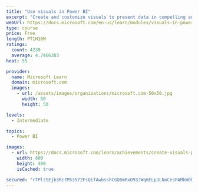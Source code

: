 ```yaml
---
title: "Use visuals in Power BI"
excerpt: "Create and customize visuals to present data in compelling and insightful ways."
webUrl: https://docs.microsoft.com/en-us/learn/modules/visuals-in-power-bi/
type: course
price: Free
length: PT1H16M
ratings:
  count: 4239
  average: 4.7466383
heat: 55

provider:
  name: Microsoft Learn
  domain: microsoft.com
  images:
    - url: /assets/images/organizations/microsoft.com-50x50.jpg
      width: 50
      height: 50

levels:
  - Intermediate

topics:
  - Power BI

images:
  - url: https://docs.microsoft.com/learn/achievements/create-visuals-power-bi-desktop-social.png
    width: 800
    height: 400
    isCached: true

secured: "rTPlzSEjb3Rc7M53572FsQifAwbsshCGQ0mRxD93JWq6ELpJLNnCesPAMkW0hdobApGR8LQNmlIW1kjPvFACNqzKk73fPP/yLzt2rrRxjXy+oRhJesbNrNC/IL6iDxg/1b9+x/8kHNeAXhUCB29N9PRr1Dj5NBs0PAUk0K23SfIPYLBnN0N9TTUpQDyq3hS2Cmmul1A6ak2JmrdMIQO17Ch1ScRI4FPdLhhjDcjbVbOKXjvwq6pvzcwcx7iwSMRCH8i5SeIemBygTNDCZMrA3+TkXzdAIpnzyNvPmd+7/9J5YunOyk5z/fW2mFHzhNbQo5nPrGTvVYu0z23TJtM2pj3RlbkZjHvVcDHLZKORk8hI4EYkt04jMsLFeVAbEx3MCqKuyZrqsEGGFcqFZmoWPkzlGHknxwBaj2jFCNkB2Ys=;X58tuqmxIuvih+sOxnSArQ=="
---
```



